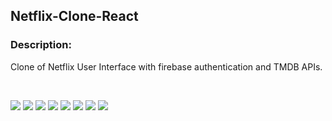 ## Netflix-Clone-React
<h3>Description:</h3>
<p>Clone of Netflix User Interface with firebase authentication and TMDB APIs.</p><br/>
<p>
    <img src="https://img.shields.io/badge/Platform-Web-brightgreen.svg" />
  <img src="https://img.shields.io/badge/Application-Netflix_UI_Clone-green.svg" />
  <img src="https://img.shields.io/badge/Editor-WEB_Strom-0078d7.svg" />
  <img src="https://img.shields.io/badge/Library-React_JS-61dbfb.svg" />
  <img src="https://img.shields.io/badge/Language-JavaScript-f0db4f.svg" />
  <img src="https://img.shields.io/badge/BackEnd-Firebase-brightgreen.svg" />
    <img src="https://img.shields.io/badge/APIs-YTS_APIs-61dbfb.svg" />
    <img src="https://img.shields.io/badge/Hosting-Firebase_Hosting-black.svg" />
</p>
